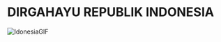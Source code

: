 # DIRGAHAYU REPUBLIK INDONESIA 
![IdonesiaGIF](https://user-images.githubusercontent.com/87513692/174928474-dfee0161-1250-42ca-b584-2cbfedcffb89.gif)


